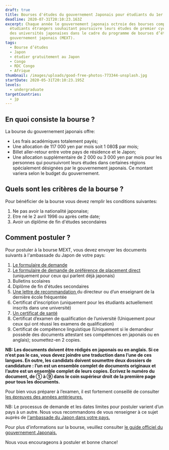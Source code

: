 ```yaml
---
draft: true
title: Bourses d'études du gouvernement Japonais pour étudiants du 1er cycle
deadline: 2020-07-31T20:10:23.163Z
excerpt: Chaque année le gouvernement japonais octroie des bourses complètes aux
  étudiants étrangers souhaitant poursuivre leurs études de premier cycle dans
  des universités japonaises dans le cadre du programme de bourses d’études du
  gouvernement japonais (MEXT).
tags:
  - Bourse d’études
  - Japon
  - étudier gratuitement au Japon
  - Congo
  - RDC Congo
  - Afrique
thumbnail: /images/uploads/good-free-photos-773344-unsplash.jpg
startDate: 2020-05-31T20:10:23.195Z
levels:
  - undergraduate
targetCountries:
  - jp
---
```

## En quoi consiste la bourse ?

La bourse du gouvernement japonais offre:

* Les frais académiques totalement payés;
* Une allocation de 117 000 yen par mois soit 1 080$ par mois;
* Billet aller-retour entre votre pays de résidence et le Japon;
* Une allocation supplémentaire de 2 000 ou 3 000 yen par mois pour les personnes qui poursuivront leurs études dans certaines régions spécialement désignées par le gouvernement japonais. Ce montant variera selon le budget du gouvernement.

## Quels sont les critères de la bourse ?

Pour bénéficier de la bourse vous devez remplir les conditions suivantes:

1. Ne pas avoir la nationalité japonaise;
2. Etre né le 2 avril 1996 ou après cette date;
3. Avoir un diplôme de fin d'études secondaires

## Comment postuler ?

Pour postuler à la bourse MEXT, vous devez envoyer les documents suivants à l'ambassade du Japon de votre pays:

1. <a href="https://www.studyinjapan.go.jp/en/assets/pdf/app/undergraduate/2021_Application_Undergraduate.pdf" target="_blank" rel="noopener noreferrer">Le formulaire de demande</a>
2. <a href="https://www.studyinjapan.go.jp/en/assets/pdf/app/undergraduate/2021_DirectPlacement_Undergraduate.pdf" target="_blank" rel="noopener noreferrer">Le formulaire de demande de préférence de placement direct</a> (uniquement pour ceux qui parlent déjà japonais)
3. Bulletins scolaires
4. Diplôme de fin d'études secondaires 
5. <a href="https://www.studyinjapan.go.jp/en/assets/pdf/app/undergraduate/2021_SampleRecommendation.pdf" target="_blank" rel="noopener noreferrer">Une lettre de recommandation </a> du directeur ou d’un enseignant de la dernière école fréquentée
6. Certificat d’inscription (uniquement pour les étudiants actuellement inscrits dans une université)
7. <a href="https://www.studyinjapan.go.jp/en/assets/pdf/app/undergraduate/2021_HealthCertificate.pdf" target="_blank" rel="noopener noreferrer">Un certificat de santé</a>
8. Certificat d’examen de qualification de l’université (Uniquement pour ceux qui ont réussi les examens de qualification)
9. Certificat de compétence linguistique (Uniquement si le demandeur possède des documents attestant ses compétences en japonais ou en anglais); soumettez-en 2 copies.

**NB: Les documents doivent être rédigés en japonais ou en anglais. Si ce n’est pas le cas, vous devez joindre une traduction dans l’une de ces langues. En outre, les candidats doivent soumettre deux dossiers de candidature : l’un est un ensemble complet de documents originaux et l’autre est un ensemble complet de leurs copies. Écrivez le numéro du document, de ① à ⑨ dans le coin supérieur droit de la première page pour tous les documents.**

Pour bien vous préparer à l’examen, il est fortement conseillé de consulter [les épreuves des années antérieures.](https://www.studyinjapan.go.jp/en/planning/scholarship/application/examination/index.html)

NB: Le processus de demande et les dates limites pour postuler varient d’un pays à un autre. Nous vous recommandons de vous renseigner à ce sujet auprès de <a href="https://www.mofa.go.jp/about/emb_cons/mofaserv.html" target="_blank" rel="noopener noreferrer">l'ambassade du Japon dans votre pays.</a>

Pour plus d'informations sur la bourse, veuillez consulter <a href="https://www.studyinjapan.go.jp/en/assets/pdf/app/undergraduate/2021_Guidelines_Undergraduate_E.pdf" target="_blank" rel="noopener noreferrer">le guide officiel du gouvernement Japonais.</a>


Nous vous encourageons à postuler et bonne chance!